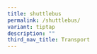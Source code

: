```yaml
---
title: shuttlebus
permalink: /shuttlebus/
variant: tiptap
description: ""
third_nav_title: Transport
---
```

